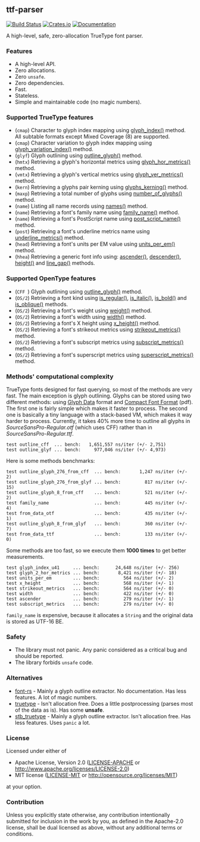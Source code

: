 ## ttf-parser
[![Build Status](https://travis-ci.org/RazrFalcon/ttf-parser.svg?branch=master)](https://travis-ci.org/RazrFalcon/ttf-parser)
[![Crates.io](https://img.shields.io/crates/v/ttf-parser.svg)](https://crates.io/crates/ttf-parser)
[![Documentation](https://docs.rs/ttf-parser/badge.svg)](https://docs.rs/ttf-parser)

A high-level, safe, zero-allocation TrueType font parser.

### Features

- A high-level API.
- Zero allocations.
- Zero `unsafe`.
- Zero dependencies.
- Fast.
- Stateless.
- Simple and maintainable code (no magic numbers).

### Supported TrueType features

- (`cmap`) Character to glyph index mapping using [glyph_index()] method.
  <br/>All subtable formats except Mixed Coverage (8) are supported.
- (`cmap`) Character variation to glyph index mapping using [glyph_variation_index()] method.
- (`glyf`) Glyph outlining using [outline_glyph()] method.
- (`hmtx`) Retrieving a glyph's horizontal metrics using [glyph_hor_metrics()] method.
- (`vmtx`) Retrieving a glyph's vertical metrics using [glyph_ver_metrics()] method.
- (`kern`) Retrieving a glyphs pair kerning using [glyphs_kerning()] method.
- (`maxp`) Retrieving a total number of glyphs using [number_of_glyphs()] method.
- (`name`) Listing all name records using [names()] method.
- (`name`) Retrieving a font's family name using [family_name()] method.
- (`name`) Retrieving a font's PostScript name using [post_script_name()] method.
- (`post`) Retrieving a font's underline metrics name using [underline_metrics()] method.
- (`head`) Retrieving a font's units per EM value using [units_per_em()] method.
- (`hhea`) Retrieving a generic font info using: [ascender()], [descender()], [height()]
  and [line_gap()] methods.

[glyph_index()]: https://docs.rs/ttf-parser/0.1.0/ttf_parser/struct.Font.html#method.glyph_index
[glyph_variation_index()]: https://docs.rs/ttf-parser/0.1.0/ttf_parser/struct.Font.html#method.glyph_variation_index
[outline_glyph()]: https://docs.rs/ttf-parser/0.1.0/ttf_parser/struct.Font.html#method.outline_glyph
[glyph_hor_metrics()]: https://docs.rs/ttf-parser/0.1.0/ttf_parser/struct.Font.html#method.glyph_hor_metrics
[glyph_ver_metrics()]: https://docs.rs/ttf-parser/0.1.0/ttf_parser/struct.Font.html#method.glyph_ver_metrics
[glyphs_kerning()]: https://docs.rs/ttf-parser/0.1.0/ttf_parser/struct.Font.html#method.glyphs_kerning
[number_of_glyphs()]: https://docs.rs/ttf-parser/0.1.0/ttf_parser/struct.Font.html#method.number_of_glyphs
[names()]: https://docs.rs/ttf-parser/0.1.0/ttf_parser/struct.Font.html#method.names
[family_name()]: https://docs.rs/ttf-parser/0.1.0/ttf_parser/struct.Font.html#method.family_name
[post_script_name()]: https://docs.rs/ttf-parser/0.1.0/ttf_parser/struct.Font.html#method.post_script_name
[underline_metrics()]: https://docs.rs/ttf-parser/0.1.0/ttf_parser/struct.Font.html#method.underline_metrics
[units_per_em()]: https://docs.rs/ttf-parser/0.1.0/ttf_parser/struct.Font.html#method.units_per_em
[ascender()]: https://docs.rs/ttf-parser/0.1.0/ttf_parser/struct.Font.html#method.ascender
[descender()]: https://docs.rs/ttf-parser/0.1.0/ttf_parser/struct.Font.html#method.descender
[height()]: https://docs.rs/ttf-parser/0.1.0/ttf_parser/struct.Font.html#method.height
[line_gap()]: https://docs.rs/ttf-parser/0.1.0/ttf_parser/struct.Font.html#method.line_gap

### Supported OpenType features

- (`CFF `) Glyph outlining using [outline_glyph()] method.
- (`OS/2`) Retrieving a font kind using [is_regular()], [is_italic()],
  [is_bold()] and [is_oblique()] methods.
- (`OS/2`) Retrieving a font's weight using [weight()] method.
- (`OS/2`) Retrieving a font's width using [width()] method.
- (`OS/2`) Retrieving a font's X height using [x_height()] method.
- (`OS/2`) Retrieving a font's strikeout metrics using [strikeout_metrics()] method.
- (`OS/2`) Retrieving a font's subscript metrics using [subscript_metrics()] method.
- (`OS/2`) Retrieving a font's superscript metrics using [superscript_metrics()] method.

[is_regular()]: https://docs.rs/ttf-parser/0.1.0/ttf_parser/struct.Font.html#method.is_regular
[is_italic()]: https://docs.rs/ttf-parser/0.1.0/ttf_parser/struct.Font.html#method.is_italic
[is_bold()]: https://docs.rs/ttf-parser/0.1.0/ttf_parser/struct.Font.html#method.is_bold
[is_oblique()]: https://docs.rs/ttf-parser/0.1.0/ttf_parser/struct.Font.html#method.is_oblique
[weight()]: https://docs.rs/ttf-parser/0.1.0/ttf_parser/struct.Font.html#method.weight
[width()]: https://docs.rs/ttf-parser/0.1.0/ttf_parser/struct.Font.html#method.width
[x_height()]: https://docs.rs/ttf-parser/0.1.0/ttf_parser/struct.Font.html#method.x_height
[strikeout_metrics()]: https://docs.rs/ttf-parser/0.1.0/ttf_parser/struct.Font.html#method.strikeout_metrics
[subscript_metrics()]: https://docs.rs/ttf-parser/0.1.0/ttf_parser/struct.Font.html#method.subscript_metrics
[superscript_metrics()]: https://docs.rs/ttf-parser/0.1.0/ttf_parser/struct.Font.html#method.superscript_metrics

### Methods' computational complexity

TrueType fonts designed for fast querying, so most of the methods are very fast.
The main exception is glyph outlining. Glyphs can be stored using two different methods:
using [Glyph Data](https://docs.microsoft.com/en-us/typography/opentype/spec/glyf) format
and [Compact Font Format](http://wwwimages.adobe.com/content/dam/Adobe/en/devnet/font/pdfs/5176.CFF.pdf) (pdf).
The first one is fairly simple which makes it faster to process.
The second one is basically a tiny language with a stack-based VM, which makes it way harder to process.
Currently, it takes 40% more time to outline all glyphs in
*SourceSansPro-Regular.otf* (which uses CFF) rather than in *SourceSansPro-Regular.ttf*.

```
test outline_cff  ... bench:   1,651,557 ns/iter (+/- 2,751)
test outline_glyf ... bench:     977,046 ns/iter (+/- 4,973)
```

Here is some methods benchmarks:

```
test outline_glyph_276_from_cff  ... bench:       1,247 ns/iter (+/- 2)
test outline_glyph_276_from_glyf ... bench:         817 ns/iter (+/- 15)
test outline_glyph_8_from_cff    ... bench:         521 ns/iter (+/- 2)
test family_name                 ... bench:         445 ns/iter (+/- 4)
test from_data_otf               ... bench:         435 ns/iter (+/- 1)
test outline_glyph_8_from_glyf   ... bench:         360 ns/iter (+/- 7)
test from_data_ttf               ... bench:         133 ns/iter (+/- 0)
```

Some methods are too fast, so we execute them **1000 times** to get better measurements.

```
test glyph_index_u41     ... bench:      24,648 ns/iter (+/- 256)
test glyph_2_hor_metrics ... bench:       8,421 ns/iter (+/- 18)
test units_per_em        ... bench:         564 ns/iter (+/- 2)
test x_height            ... bench:         568 ns/iter (+/- 1)
test strikeout_metrics   ... bench:         564 ns/iter (+/- 0)
test width               ... bench:         422 ns/iter (+/- 0)
test ascender            ... bench:         279 ns/iter (+/- 1)
test subscript_metrics   ... bench:         279 ns/iter (+/- 0)
```

`family_name` is expensive, because it allocates a `String` and the original data
is stored as UTF-16 BE.

### Safety

- The library must not panic. Any panic considered as a critical bug and should be reported.
- The library forbids `unsafe` code.

### Alternatives

- [font-rs](https://crates.io/crates/font-rs) - Mainly a glyph outline extractor.
  No documentation. Has less features. A lot of magic numbers.
- [truetype](https://crates.io/crates/truetype) - Isn't allocation free.
  Does a little postprocessing (parses most of the data as is). Has some **unsafe**.
- [stb_truetype](https://crates.io/crates/stb_truetype) - Mainly a glyph outline extractor.
  Isn't allocation free. Has less features. Uses `panic` a lot.

### License

Licensed under either of

- Apache License, Version 2.0
  ([LICENSE-APACHE](LICENSE-APACHE) or http://www.apache.org/licenses/LICENSE-2.0)
- MIT license
  ([LICENSE-MIT](LICENSE-MIT) or http://opensource.org/licenses/MIT)

at your option.

### Contribution

Unless you explicitly state otherwise, any contribution intentionally submitted
for inclusion in the work by you, as defined in the Apache-2.0 license, shall be
dual licensed as above, without any additional terms or conditions.
